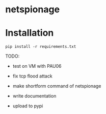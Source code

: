 # netspionage

# Installation
`pip install -r requirements.txt`

TODO:
- test on VM with PAU06
- fix tcp flood attack

- make shortform command of netspionage
- write documentation
- upload to pypi

